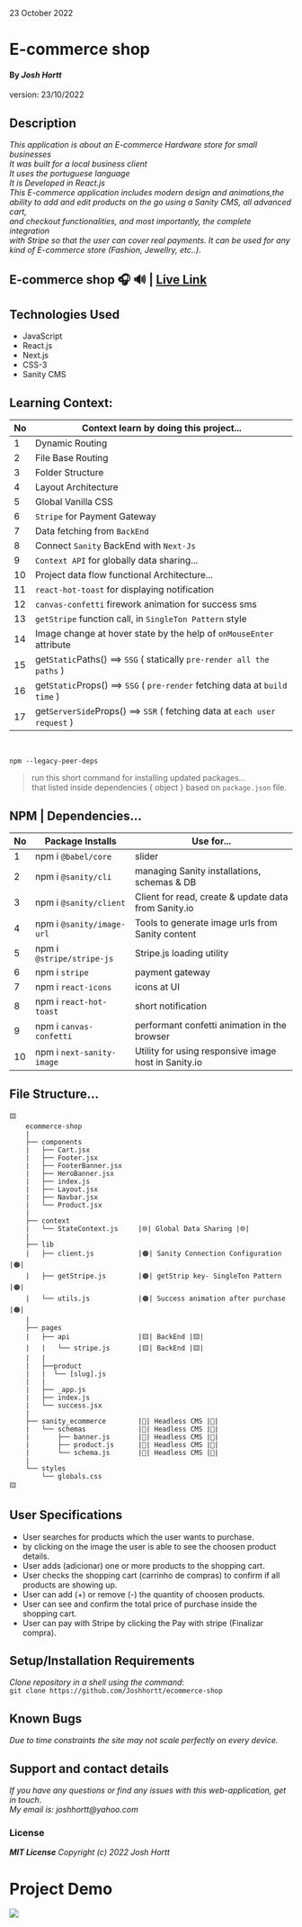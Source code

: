 23 October 2022
# E-commerce shop
#### By _**Josh Hortt**_
version: 23/10/2022
## Description
_This application is about an E-commerce Hardware store for small businesses_<br/>
_It was built for a local business client_<br/>
_It uses the portuguese language_<br/>
_It is Developed in React.js_<br/>
_This E-commerce application includes modern design and animations,the_<br/>
_ability to add and edit products on the go using a Sanity CMS, all advanced cart,_<br/>
_and checkout functionalities, and most importantly, the complete integration_<br/>
_with Stripe so that the user can cover real payments_.
_It can be used for any kind of E-commerce store (Fashion, Jewellry, etc..)_.

## E-commerce shop 🎧 🔊 | [Live Link](https://vercel.com/)
## Technologies Used

* JavaScript
* React.js
* Next.js
* CSS-3
* Sanity CMS

##  Learning Context:
|No| Context learn by doing this project...                             | 
|--|--------------------------------------------------------------------|
| 1| Dynamic Routing                                                    | 
| 2| File Base Routing                                                  | 
| 3| Folder Structure                                                   | 
| 4| Layout Architecture                                                | 
| 5| Global Vanilla CSS                                                 | 
| 6| `Stripe` for Payment Gateway                                       | 
| 7| Data fetching from `BackEnd`                                       | 
| 8| Connect `Sanity` BackEnd with `Next-Js`                            | 
| 9| `Context API` for globally data sharing...                         | 
|10| Project data flow functional Architecture...                       | 
|11| `react-hot-toast` for displaying notification                      | 
|12| `canvas-confetti` firework animation for success sms               | 
|13| `getStripe` function call, in `SingleTon Pattern` style            | 
|14| Image change at hover state by the help of `onMouseEnter` attribute| 
|15| get`Static`Paths() ==> `SSG` ( statically `pre-render all the paths` )     | 
|16| get`Static`Props() ==> `SSG` ( `pre-render` fetching data at `build time` )| 
|17| get`ServerSide`Props() ==> `SSR` ( fetching data at `each user request` )  |



<br/>

```
npm --legacy-peer-deps 
```
> run this short command for installing updated packages... <br/>
> that listed inside dependencies { object } based on `package.json` file.


## NPM | Dependencies...
|No| Package Installs               | Use for...          |
|--|--------------------------------|---------------------|
| 1| npm i `@babel/core`         | slider              |
| 2| npm i `@sanity/cli`         | managing Sanity installations, schemas & DB          |
| 3| npm i `@sanity/client`      | Client for read, create & update data from Sanity.io |
| 4| npm i `@sanity/image-url`   | Tools to generate image urls from Sanity content     |
| 5| npm i `@stripe/stripe-js`   | Stripe.js loading utility |
| 6| npm i `stripe`              | payment gateway     |
| 7| npm i `react-icons`         | icons at UI         |
| 8| npm i `react-hot-toast`     | short notification  |
| 9| npm i `canvas-confetti`     | performant confetti animation in the browser         |
|10| npm i `next-sanity-image`   | Utility for using responsive image host in Sanity.io |

## File Structure...
```
🟨
    ecommerce-shop
    |
    ├── components
    |   ├── Cart.jsx
    |   ├── Footer.jsx
    |   ├── FooterBanner.jsx
    |   ├── HeroBanner.jsx
    |   ├── index.js
    |   ├── Layout.jsx
    |   ├── Navbar.jsx
    |   └── Product.jsx
    |
    ├── context
    |   └── StateContext.js     |🌐| Global Data Sharing |🌐|
    |
    ├── lib
    |   ├── client.js           |🟠| Sanity Connection Configuration  |🟠|
    |   ├── getStripe.js        |🟠| getStrip key- SingleTon Pattern  |🟠|
    |   └── utils.js            |🟠| Success animation after purchase |🟠|
    |
    ├── pages
    |   ├── api                 |🟨| BackEnd |🟨|
    |   |   └── stripe.js       |🟨| BackEnd |🟨|
    |   |
    |   ├──product
    |   |  └── [slug].js
    |   |
    |   ├── _app.js
    |   ├── index.js
    |   └── success.jsx
    |
    ├── sanity_ecommerce        |🔶| Headless CMS |🔶|
    |   └── schemas             |🔶| Headless CMS |🔶|
    |       ├── banner.js       |🔶| Headless CMS |🔶|
    |       ├── product.js      |🔶| Headless CMS |🔶|
    |       └── schema.js       |🔶| Headless CMS |🔶|
    |
    └── styles
        └── globals.css
🟨
```

## User Specifications
  - User searches for products which the user wants to purchase.
  - by clicking on the image the user is able to see the choosen product details. 
  - User adds (adicionar) one or more products to the shopping cart.
  - User checks the shopping cart (carrinho de compras) to confirm if all products are showing up.
  - User can add (+) or remove (-) the quantity of choosen products.
  - User can see and confirm the total price of purchase inside the shopping cart.
  - User can pay with Stripe by clicking the Pay with stripe (Finalizar compra).

## Setup/Installation Requirements
_Clone repository in a shell using the command_:<br/>
`git clone https://github.com/Joshhortt/ecommerce-shop`

## Known Bugs
_Due to time constraints the site may not scale perfectly on every device._

## Support and contact details
_If you have any questions or find any issues with this web-application, get in touch_.<br/>
_My email is: joshhortt@yahoo.com_

### License
_**MIT License** Copyright (c) 2022 Josh Hortt_

# Project Demo 
<img src='https://i.ibb.co/PCLpmfY/phonix-full.png' />
